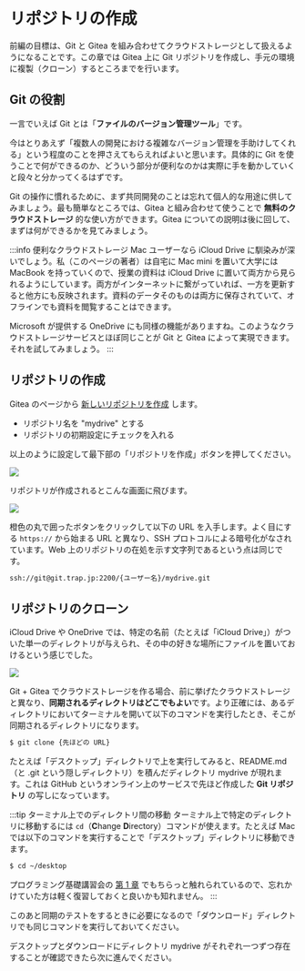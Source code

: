 # リポジトリの作成

前編の目標は、Git と Gitea を組み合わせてクラウドストレージとして扱えるようになることです。この章では Gitea 上に Git リポジトリを作成し、手元の環境に複製（クローン）するところまでを行います。

## Git の役割

一言でいえば Git とは「**ファイルのバージョン管理ツール**」です。

今はとりあえず「複数人の開発における複雑なバージョン管理を手助けしてくれる」という程度のことを押さえてもらえればよいと思います。具体的に Git を使うことで何ができるのか、どういう部分が便利なのかは実際に手を動かしていくと段々と分かってくるはずです。

Git の操作に慣れるために、まず共同開発のことは忘れて個人的な用途に供してみましょう。最も簡単なところでは、Gitea と組み合わせて使うことで **無料のクラウドストレージ** 的な使い方ができます。Gitea についての説明は後に回して、まずは何ができるかを見てみましょう。

:::info 便利なクラウドストレージ
Mac ユーザーなら iCloud Drive に馴染みが深いでしょう。私（このページの著者）は自宅に Mac mini を置いて大学には MacBook を持っていくので、授業の資料は iCloud Drive に置いて両方から見られるようにしています。両方がインターネットに繋がっていれば、一方を更新すると他方にも反映されます。資料のデータそのものは両方に保存されていて、オフラインでも資料を閲覧することはできます。

Microsoft が提供する OneDrive にも同様の機能がありますね。このようなクラウドストレージサービスとほぼ同じことが Git と Gitea によって実現できます。それを試してみましょう。
:::

## リポジトリの作成

Gitea のページから [新しいリポジトリを作成](https://git.trap.jp/repo/create) します。

- リポジトリ名を "mydrive" とする
- リポジトリの初期設定にチェックを入れる

以上のように設定して最下部の「リポジトリを作成」ボタンを押してください。

![](https://md.trap.jp/uploads/upload_97a6661f6353c68432894c178a3e2f53.png)

リポジトリが作成されるとこんな画面に飛びます。

![](https://md.trap.jp/uploads/upload_9cbdf6b5927aa95d5399b7dc45ddccaf.png)

橙色の丸で囲ったボタンをクリックして以下の URL を入手します。よく目にする `https://` から始まる URL と異なり、SSH プロトコルによる暗号化がなされています。Web 上のリポジトリの在処を示す文字列であるという点は同じです。

```txt
ssh://git@git.trap.jp:2200/{ユーザー名}/mydrive.git
```

## リポジトリのクローン

iCloud Drive や OneDrive では、特定の名前（たとえば「iCloud Drive」）がついた単一のディレクトリが与えられ、その中の好きな場所にファイルを置いておけるという感じでした。

![](https://md.trap.jp/uploads/upload_463a69fe38aad51ec9417420d5723876.png)


Git + Gitea でクラウドストレージを作る場合、前に挙げたクラウドストレージと異なり、**同期されるディレクトリはどこでもよい**です。より正確には、あるディレクトリにおいてターミナルを開いて以下のコマンドを実行したとき、そこが同期されるディレクトリになります。

```sh
$ git clone {先ほどの URL}
```

たとえば「デスクトップ」ディレクトリで上を実行してみると、README.md（と .git という隠しディレクトリ）を積んだディレクトリ mydrive が現れます。これは GitHub というオンライン上のサービスで先ほど作成した **Git リポジトリ** の写しになっています。

:::tip ターミナル上でのディレクトリ間の移動
ターミナル上で特定のディレクトリに移動するには `cd`（**C**hange **D**irectory）コマンドが使えます。たとえば Mac では以下のコマンドを実行することで「デスクトップ」ディレクトリに移動できます。
```sh
$ cd ~/desktop
```

プログラミング基礎講習会の [第 1 章](https://pg-basic.trap.show/text/chapter-1/terminal.html#_1-2-2-%E4%BD%9C%E6%A5%AD%E7%92%B0%E5%A2%83%E3%81%AE%E4%BD%9C%E6%88%90) でもちらっと触れられているので、忘れかけていた方は軽く復習しておくと良いかも知れません。
:::

このあと同期のテストをするときに必要になるので「ダウンロード」ディレクトリでも同じコマンドを実行しておいてください。

デスクトップとダウンロードにディレクトリ mydrive がそれぞれ一つずつ存在することが確認できたら次に進んでください。